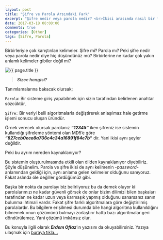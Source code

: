 ```yaml
---
layout: post
title: "Şifre ve Parola Arsındaki Fark"
excerpt: "Şifre nedir veya parola nedir? <br>İkisi arasında nasıl bir fark olabilir ki aynı şeyler değil mi bunlar</br>"
date: 2017-03-18 00:00:00
comments: true
categories: [Other]
tags: [Sifre, Parola]
---
```

Birbirleriyle çok karıştırılan kelimeler. Şifre mi? Parola mı? Peki şifre nedir veya parola nedir diye hiç düşündünüz mü? Birbirlerine ne kadar çok yakın anlamlı kelimeler gibiler değil mi?

<img src="{{ site.url }}/img/sifreparola/şifreparola.png" alt="{{ page.title }}">

> ***Sizce hangisi?***

Tanımlamalarına bakacak olursak;

`Parola`: Bir sisteme giriş yapabilmek için sizin tarafından belirlenen anahtar sözcüktür,

`Şifre:` Bir veriyi belli algoritmalarla değiştirerek anlaşılmaz hale getirme işlemi sonucu oluşan üründür.

Örnek verecek olursak parolanız ***“12345”*** iken şifreniz ise sistemin kullandığı şifreleme yöntemi olan MD5’e göre ***“827ccb0eea8a706c4c34a16891f84e7b”*** dir. Yani ikisi aynı şeyler değildir.

Peki bu ayrım nereden kaynaklanıyor?

Bu sistemin oluşturulmasında etkili olan dilden kaynaklanıyor diyebiliriz. Şöyle düşünelim. Parola ve şifre ikisi de aynı kelimenin _-password-_ anlamından geldiği için, aynı anlama gelen kelimeler olduğunu sanıyoruz. Fakat aslında öle değiller gördüğümüz gibi.

Başka bir nokta da parolayı biz belirliyoruz bu da demek oluyor ki parolalarımızı ne kadar güvenli görsek de onlar bizim dilimizi bilen başkaları tarafından ne kadar uzun veya karmaşık yapmış olduğunu sanarsanız sanın bulunma ihtimali vardır. Fakat şifre farklı algoritmalara göre değiştirilmiş parolalardır. Bu bilgilere erişilmesi durumda bile hangi algoritma kullanıldığını bilmemek onun çözümünü bulmayı zorlaştırır hatta bazı algoritmalar geri döndürülemez. Yani çözümü imkânsız olur.

Bu konuyla ilgili olarak ***Erdem Oflaz***’ın yazısını da okuyabilirsiniz. Yazıya ulaşmak için [buraya tıkla…][link1]


[link1]:      http://www.erdemoflaz.com/sifre-ve-parola-arasindaki-farklar/
